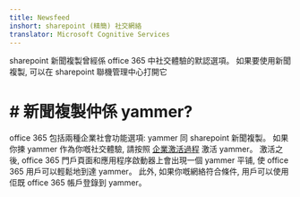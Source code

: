 ```yaml
---
title: Newsfeed
inshort: sharepoint (精簡) 社交網絡
translator: Microsoft Cognitive Services
---
```



sharepoint 新聞複製曾經係 office 365 中社交體驗的默認選項。 如果要使用新聞複製, 可以在 sharepoint 聯機管理中心打開它

# # 新聞複製仲係 yammer?
office 365 包括兩種企業社會功能選項: yammer 同 sharepoint 新聞複製。 如果你揀 yammer 作為你嘅社交體驗, 請按照 [企業激活過程](http://0) 激活 yammer。 激活之後, office 365 門戶頁面和應用程序啟動器上會出現一個 yammer 平铺, 使 office 365 用戶可以輕鬆地到達 yammer。 此外, 如果你嘅網絡符合條件, 用戶可以使用佢既 office 365 帳戶登錄到 yammer。



